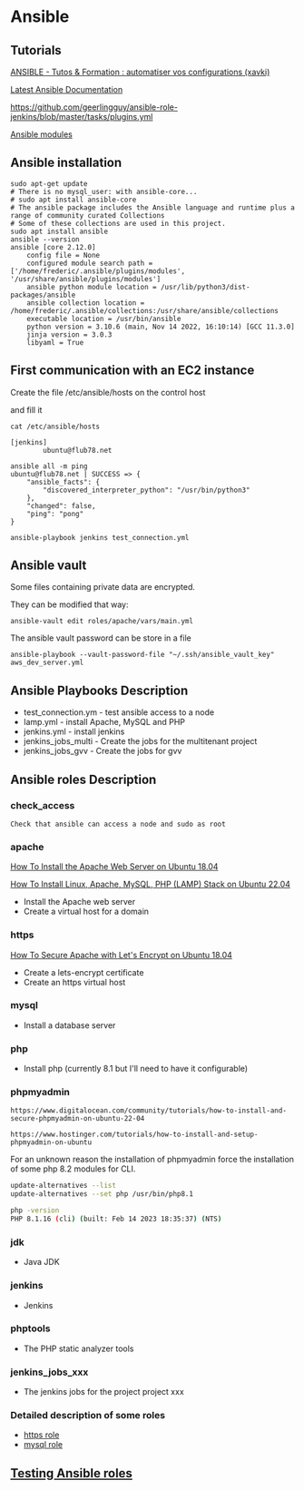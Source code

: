 # Ansible

## Tutorials

[ANSIBLE - Tutos & Formation : automatiser vos configurations
(xavki)](https://www.youtube.com/playlist?list=PLn6POgpklwWoCpLKOSw3mXCqbRocnhrh-)

[Latest Ansible Documentation](https://docs.ansible.com/ansible/latest/index.html)

https://github.com/geerlingguy/ansible-role-jenkins/blob/master/tasks/plugins.yml

[Ansible modules](https://docs.ansible.com/ansible/latest/collections/community/general/index.html#plugin-index)

## Ansible installation

    sudo apt-get update
    # There is no mysql_user: with ansible-core...
    # sudo apt install ansible-core
    # The ansible package includes the Ansible language and runtime plus a range of community curated Collections
    # Some of these collections are used in this project.
    sudo apt install ansible
    ansible --version
    ansible [core 2.12.0]
        config file = None
        configured module search path = ['/home/frederic/.ansible/plugins/modules', '/usr/share/ansible/plugins/modules']
        ansible python module location = /usr/lib/python3/dist-packages/ansible
        ansible collection location = /home/frederic/.ansible/collections:/usr/share/ansible/collections
        executable location = /usr/bin/ansible
        python version = 3.10.6 (main, Nov 14 2022, 16:10:14) [GCC 11.3.0]
        jinja version = 3.0.3
        libyaml = True

## First communication with an EC2 instance

Create the file /etc/ansible/hosts on the control host

and fill it

    cat /etc/ansible/hosts
```
[jenkins]
        ubuntu@flub78.net

ansible all -m ping
ubuntu@flub78.net | SUCCESS => {
    "ansible_facts": {
        "discovered_interpreter_python": "/usr/bin/python3"
    },
    "changed": false,
    "ping": "pong"
}

ansible-playbook jenkins test_connection.yml
```

## Ansible vault

Some files containing private data are encrypted.

They can be modified that way:

    ansible-vault edit roles/apache/vars/main.yml

The ansible vault password can be store in a file

    ansible-playbook --vault-password-file "~/.ssh/ansible_vault_key" aws_dev_server.yml

## Ansible Playbooks Description

- test_connection.ym -	test ansible access to a node
- lamp.yml -				install Apache, MySQL and PHP
- jenkins.yml -			install jenkins
- jenkins_jobs_multi -	Create the jobs for the multitenant project
- jenkins_jobs_gvv - Create the jobs for gvv	 

## Ansible roles Description

### check_access

	Check that ansible can access a node and sudo as root

### apache

[How To Install the Apache Web Server on Ubuntu 18.04](https://www.digitalocean.com/community/tutorials/how-to-install-the-apache-web-server-on-ubuntu-18-04#step-5-%E2%80%94-setting-up-virtual-hosts-recommended)

[How To Install Linux, Apache, MySQL, PHP (LAMP) Stack on Ubuntu 22.04](https://www.digitalocean.com/community/tutorials/how-to-install-linux-apache-mysql-php-lamp-stack-on-ubuntu-22-04)

- Install the Apache web server
- Create a virtual host for a domain

### https

[How To Secure Apache with Let's Encrypt on Ubuntu 18.04](https://www.digitalocean.com/community/tutorials/how-to-secure-apache-with-let-s-encrypt-on-ubuntu-18-04)

- Create a lets-encrypt certificate
- Create an https virtual host

### mysql

- Install a database server

### php

- Install php (currently 8.1 but I'll need to have it configurable)

### phpmyadmin

    https://www.digitalocean.com/community/tutorials/how-to-install-and-secure-phpmyadmin-on-ubuntu-22-04

    https://www.hostinger.com/tutorials/how-to-install-and-setup-phpmyadmin-on-ubuntu

For an unknown reason the installation of phpmyadmin force the installation of some php 8.2 modules for CLI.

```sh
update-alternatives --list
update-alternatives --set php /usr/bin/php8.1

php -version
PHP 8.1.16 (cli) (built: Feb 14 2023 18:35:37) (NTS)
```

### jdk
- Java JDK

### jenkins
- Jenkins

### phptools
- The PHP static analyzer tools

### jenkins_jobs_xxx

- The jenkins jobs for the project project xxx 

### Detailed description of some roles

  - [https role](https_role.md)
  - [mysql role](mysql_role.md)

## [Testing Ansible roles](Testing_roles.md)